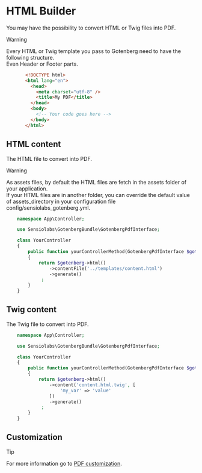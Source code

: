 # HTML Builder

You may have the possibility to convert HTML or Twig files into PDF.

> [!WARNING]  
> Every HTML or Twig template you pass to Gotenberg need to have the following structure.  
> Even Header or Footer parts.
> ```html
>        <!DOCTYPE html>
>        <html lang="en">
>          <head>
>            <meta charset="utf-8" />
>            <title>My PDF</title>
>          </head>
>          <body>
>            <!-- Your code goes here -->
>          </body>
>        </html>
> ```

## HTML content

The HTML file to convert into PDF.

> [!WARNING]  
> As assets files, by default the HTML files are fetch in the assets folder of
> your application.  
> If your  HTML files are in another folder, you can override the default value
> of assets_directory in your configuration file config/sensiolabs_gotenberg.yml.

```php
    namespace App\Controller;

    use Sensiolabs\GotenbergBundle\GotenbergPdfInterface;

    class YourController
    {
        public function yourControllerMethod(GotenbergPdfInterface $gotenberg): Response
        {
            return $gotenberg->html()
                ->contentFile('../templates/content.html')
                ->generate()
             ;
        }
    }
```

## Twig content

The Twig file to convert into PDF.

```php
    namespace App\Controller;

    use Sensiolabs\GotenbergBundle\GotenbergPdfInterface;

    class YourController
    {
        public function yourControllerMethod(GotenbergPdfInterface $gotenberg): Response
        {
            return $gotenberg->html()
                ->content('content.html.twig', [
                    'my_var' => 'value'
                ])
                ->generate()
             ;
        }
    }
```

## Customization

> [!TIP]
> For more information go to [PDF customization](customization.md).
